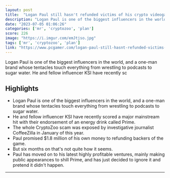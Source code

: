 ```yaml
---
layout: post
title:  "Logan Paul still hasn't refunded victims of his crypto videogame scam"
description: "Logan Paul is one of the biggest influencers in the world, and a one-man brand whose tentacles touch everything from wrestling to podcasts to sugar water. He and fellow influencer KSI have recently sc"
date: "2023-07-05 01:06:26"
categories: ['mr', 'cryptozoo', 'plan']
score: 226
image: "https://i.imgur.com/emJtjso.jpg"
tags: ['mr', 'cryptozoo', 'plan']
link: "https://www.pcgamer.com/logan-paul-still-hasnt-refunded-victims-of-his-crypto-videogame-scam/"
---
```


Logan Paul is one of the biggest influencers in the world, and a one-man brand whose tentacles touch everything from wrestling to podcasts to sugar water. He and fellow influencer KSI have recently sc

## Highlights

- Logan Paul is one of the biggest influencers in the world, and a one-man brand whose tentacles touch everything from wrestling to podcasts to sugar water.
- He and fellow influencer KSI have recently scored a major mainstream hit with their endorsement of an energy drink called Prime.
- The whole CryptoZoo scam was exposed by investigative journalist CoffeeZilla in January of this year.
- Paul promised $1.8 million of his own money to refunding backers of the game.
- But six months on that's not quite how it seems.
- Paul has moved on to his latest highly profitable ventures, mainly making public appearances to shill Prime, and has just decided to ignore it and pretend it didn't happen.

---
